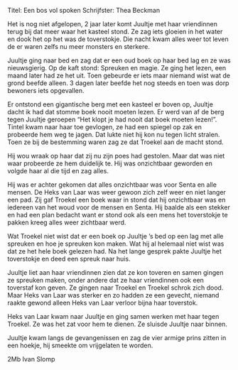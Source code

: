 Titel: Een bos vol spoken
Schrijfster: Thea Beckman



Het is nog niet afgelopen, 2 jaar later komt Juultje met haar vriendinnen terug bij dat meer waar het kasteel stond. Ze zag iets gloeien in het water en dook het op het was de toverstokje. Die nacht kwam alles weer tot leven de er waren zelfs nu meer monsters en sterkere.

 Juultje ging naar bed en zag dat er een oud boek op haar bed lag en ze was nieuwsgierig. Op de kaft stond: Spreuken en magie. Ze ging het lezen, een maand later had ze het uit. Toen gebeurde er iets maar niemand wist wat de grond beefde alleen. 3 dagen later beefde het nog steeds en toen was dorp bewoners iets opgevallen. 

Er ontstond een gigantische berg met een kasteel er boven op, Juultje dacht ik had dat stomme boek nooit moeten lezen. Er werd van af de berg tegen Juultje geroepen “Het klopt je had nooit dat boek moeten lezen!”. Tintel kwam naar haar toe gevlogen, ze had een spiegel op zak en probeerde hem weg te jagen. Dat lukte niet hij kon nu tegen licht stralen. Toen ze bij de bestemming waren zag ze dat Troekel aan de macht stond. 

Hij wou wraak op haar dat zij nu zijn poes had gestolen. Maar dat was niet waar probeerde ze hem duidelijk te. Hij was onzichtbaar geworden en volgde haar al die tijd en zag alles. 

Hij was er achter gekomen dat alles onzichtbaar was voor Senta en alle mensen. De Heks van Laar was weer gewoon zich zelf weer en niet langer een pad. Zij gaf Troekel een boek waar in stond dat hij onzichtbaar was en iedereen van het woud voor de mensen en Senta. Hij baalde als een stekker en had een plan bedacht want er stond ook als een mens het toverstokje te pakken kreeg alles weer zichtbaar werd.

Wat Troekel niet wist dat er een boek op Juultje ’s bed op een lag met alle spreuken en hoe je spreuken kon maken. Wat hij al helemaal niet wist was dat ze het hele boek gelezen had. Na het lange gesprek pakte Juultje het toverstokje en deed een spreuk naar huis.

Juultje liet aan haar vriendinnen zien dat ze kon toveren en samen gingen ze spreuken maken, onder andere dat ze haar vriendinnen ook een toverstaf kon geven. Ze gingen naar Troekel en Troekel schrok zich dood. Maar Heks van Laar was sterker en zo hadden ze een gevecht, niemand raakte gewond alleen Heks van Laar verloor bijna haar toverstok.

Heks van Laar kwam naar Juultje en ging samen werken met haar tegen Troekel. Ze was het zat voor hem te dienen. Ze sluisde Juultje naar binnen. 

Juultje kwam langs de gevangenissen en zag de vier armige prins zitten in een hoekje, hij smeekte om vrijgelaten te worden. 

2Mb Ivan Slomp
